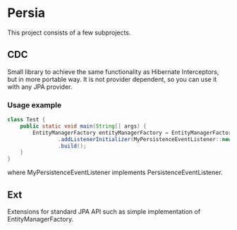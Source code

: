 # Persia

This project consists of a few subprojects.

## CDC

Small library to achieve the same functionality as Hibernate Interceptors, but in more portable way. 
It is not provider dependent, so you can use it with any JPA provider.

### Usage example

```java
class Test {
    public static void main(String[] args) {
        EntityManagerFactory entityManagerFactory = EntityManagerFactoryProxy.around(delegate)
                .addListenerInitializer(MyPersistenceEventListener::new)
                .build();
    }
}
```
where MyPersistenceEventListener implements PersistenceEventListener.

## Ext

Extensions for standard JPA API such as simple implementation of EntityManagerFactory.

